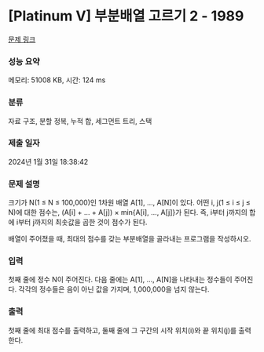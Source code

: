 # [Platinum V] 부분배열 고르기 2 - 1989 

[문제 링크](https://www.acmicpc.net/problem/1989) 

### 성능 요약

메모리: 51008 KB, 시간: 124 ms

### 분류

자료 구조, 분할 정복, 누적 합, 세그먼트 트리, 스택

### 제출 일자

2024년 1월 31일 18:38:42

### 문제 설명

<p>크기가 N(1 ≤ N ≤ 100,000)인 1차원 배열 A[1], …, A[N]이 있다. 어떤 i, j(1 ≤ i ≤ j ≤ N)에 대한 점수는, (A[i] + … + A[j]) × min{A[i], …, A[j]}가 된다. 즉, i부터 j까지의 합에 i부터 j까지의 최솟값을 곱한 것이 점수가 된다.</p>

<p>배열이 주어졌을 때, 최대의 점수를 갖는 부분배열을 골라내는 프로그램을 작성하시오.</p>

### 입력 

 <p>첫째 줄에 정수 N이 주어진다. 다음 줄에는 A[1], …, A[N]을 나타내는 정수들이 주어진다. 각각의 정수들은 음이 아닌 값을 가지며, 1,000,000을 넘지 않는다.</p>

### 출력 

 <p>첫째 줄에 최대 점수를 출력하고, 둘째 줄에 그 구간의 시작 위치(i)와 끝 위치(j)를 출력한다.</p>

